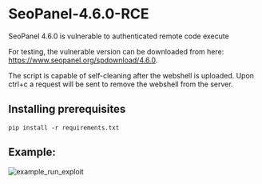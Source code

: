 # SeoPanel-4.6.0-RCE
SeoPanel 4.6.0 is vulnerable to authenticated remote code execute

For testing, the vulnerable version can be downloaded from here: https://www.seopanel.org/spdownload/4.6.0.

The script is capable of self-cleaning after the webshell is uploaded. Upon ctrl+c a request will be sent to remove the webshell from the server.

## Installing prerequisites
```shell
pip install -r requirements.txt
```

## Example:
![example_run_exploit](gif/example.gif)
